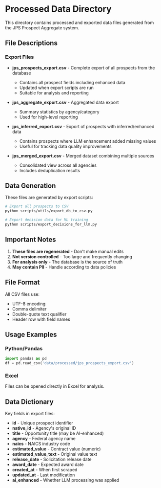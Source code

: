# Processed Data Directory

This directory contains processed and exported data files generated from the JPS Prospect Aggregate system.

## File Descriptions

### Export Files

- **jps_prospects_export.csv** - Complete export of all prospects from the database
  - Contains all prospect fields including enhanced data
  - Updated when export scripts are run
  - Suitable for analysis and reporting

- **jps_aggregate_export.csv** - Aggregated data export
  - Summary statistics by agency/category
  - Used for high-level reporting

- **jps_inferred_export.csv** - Export of prospects with inferred/enhanced data
  - Contains prospects where LLM enhancement added missing values
  - Useful for tracking data quality improvements

- **jps_merged_export.csv** - Merged dataset combining multiple sources
  - Consolidated view across all agencies
  - Includes deduplication results

## Data Generation

These files are generated by export scripts:
```bash
# Export all prospects to CSV
python scripts/utils/export_db_to_csv.py

# Export decision data for ML training
python scripts/export_decisions_for_llm.py
```

## Important Notes

1. **These files are regenerated** - Don't make manual edits
2. **Not version controlled** - Too large and frequently changing
3. **For analysis only** - The database is the source of truth
4. **May contain PII** - Handle according to data policies

## File Format

All CSV files use:
- UTF-8 encoding
- Comma delimiter
- Double-quote text qualifier
- Header row with field names

## Usage Examples

### Python/Pandas
```python
import pandas as pd
df = pd.read_csv('data/processed/jps_prospects_export.csv')
```

### Excel
Files can be opened directly in Excel for analysis.

## Data Dictionary

Key fields in export files:

- **id** - Unique prospect identifier
- **native_id** - Agency's original ID
- **title** - Opportunity title (may be AI-enhanced)
- **agency** - Federal agency name
- **naics** - NAICS industry code
- **estimated_value** - Contract value (numeric)
- **estimated_value_text** - Original value text
- **release_date** - Solicitation release date
- **award_date** - Expected award date
- **created_at** - When first scraped
- **updated_at** - Last modification
- **ai_enhanced** - Whether LLM processing was applied